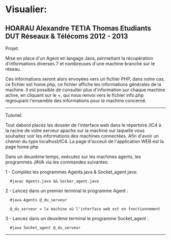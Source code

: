 Visualier:
==========
HOARAU Alexandre
TETIA Thomas
Etudiants DUT Réseaux & Télécoms
2012 - 2013
---------------------------------
Projet:

Mise en place d'un Agent en langage Java, permettant la récupération d'informations diverses 7
et nombreuses d'une machine branché sur le réseau.

Ces informations seront alors envoyées vers un fichier PHP, dans notre cas, ce fichier est home.php,
ce fichier affiche les informations générales de la machine.
Il est possible de consulter plus d'information sur chaque machine active, en cliquant sur le +, 
qui nous renvoi vers le fichier info.php regroupant l'ensemble des informations pour la machine concerné.

---------------------------------
Tutoriel:

Tout dabord placez les dossier de l'interface web dans le répertoire /IC4 à la racine de votre serveur apache sur la
machine sur laquelle vous souhaitez voir les informations des machines connectées.
Afin d'avoir un chemin du type localhost/IC4.
La page d'acceuil de l'application WEB est la page home.php

Dans un deuxième temps, exécutez sur les machines agents, les programmes JAVA via les commandes suivantes:

1 - Compilez les programmes Agents.java & Socket_agent.java:

      #javac Agents.java && Socker_agent.java
      
2 - Lancez dans un premier terminal le programme Agent :

      #java Agents @_du_serveur
      
      @_du_serveur = la machine où l'interface web est en fonctionnement
      
3 - Lancez dans un deuxième terminal le programme Socket_agent : 

      #java Socket_agent @_du_serveur
      
---------------------------------

